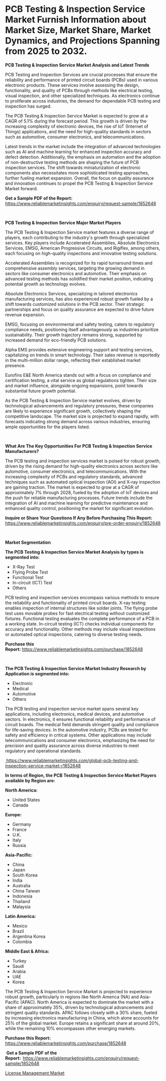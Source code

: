 <p><h1>PCB Testing & Inspection Service Market Furnish Information about Market Size, Market Share, Market Dynamics, and Projections Spanning from 2025 to 2032.</h1></p><p><strong>PCB Testing & Inspection Service Market Analysis and Latest Trends</strong></p>
<p><p>PCB Testing and Inspection Services are crucial processes that ensure the reliability and performance of printed circuit boards (PCBs) used in various electronic products. These services involve assessing the design, functionality, and quality of PCBs through methods like electrical testing, visual inspection, and other specialized techniques. As electronics continue to proliferate across industries, the demand for dependable PCB testing and inspection has surged.</p><p>The PCB Testing & Inspection Service Market is expected to grow at a CAGR of 5.1% during the forecast period. This growth is driven by the increasing complexity of electronic devices, the rise of IoT (Internet of Things) applications, and the need for high-quality standards in sectors such as automotive, consumer electronics, and telecommunications. </p><p>Latest trends in the market include the integration of advanced technologies such as AI and machine learning for enhanced inspection accuracy and defect detection. Additionally, the emphasis on automation and the adoption of non-destructive testing methods are shaping the future of PCB inspection services. The shift towards miniaturization of electronic components also necessitates more sophisticated testing approaches, further fueling market expansion. Overall, the focus on quality assurance and innovation continues to propel the PCB Testing & Inspection Service Market forward.</p></p>
<p><strong>Get a Sample PDF of the Report:&nbsp;</strong> <a href="https://www.reliablemarketinsights.com/enquiry/request-sample/1852648?utm_campaign=3274&utm_medium=2&utm_source=Github&utm_content=ia&utm_term=11032025&utm_id=pcb-testing-inspection-service">https://www.reliablemarketinsights.com/enquiry/request-sample/1852648</a></p>
<p>&nbsp;</p>
<p><strong>PCB Testing & Inspection Service Major Market Players</strong></p>
<p><p>The PCB Testing & Inspection Service market features a diverse range of players, each contributing to the industry's growth through specialized services. Key players include Accelerated Assemblies, Absolute Electronics Services, EMSG, American Progressive Circuits, and Rigiflex, among others, each focusing on high-quality inspections and innovative testing solutions.</p><p>Accelerated Assemblies is recognized for its rapid turnaround times and comprehensive assembly services, targeting the growing demand in sectors like consumer electronics and automotive. Their emphasis on advanced testing methods has solidified their market position, indicating potential growth as technology evolves.</p><p>Absolute Electronics Services, specializing in tailored electronics manufacturing services, has also experienced robust growth fueled by a shift towards customized solutions in the PCB sector. Their strategic partnerships and focus on quality assurance are expected to drive future revenue expansion.</p><p>EMSG, focusing on environmental and safety testing, caters to regulatory compliance needs, positioning itself advantageously as industries prioritize sustainability. Their growth trajectory remains strong, supported by increased demand for eco-friendly PCB solutions.</p><p>Alpha EMS provides extensive engineering support and testing services, capitalizing on trends in smart technology. Their sales revenue is reportedly in the multi-million dollar range, reflecting their established market presence.</p><p>Eurofins E&E North America stands out with a focus on compliance and certification testing, a vital service as global regulations tighten. Their size and market influence, alongside ongoing expansions, point towards substantial future growth potential.</p><p>As the PCB Testing & Inspection Service market evolves, driven by technological advancements and regulatory pressures, these companies are likely to experience significant growth, collectively shaping the competitive landscape. The market size is projected to expand rapidly, with forecasts indicating strong demand across various industries, ensuring ample opportunities for the players listed.</p></p>
<p>&nbsp;</p>
<p><strong>What Are The Key Opportunities For PCB Testing & Inspection Service Manufacturers?</strong></p>
<p><p>The PCB testing and inspection services market is poised for robust growth, driven by the rising demand for high-quality electronics across sectors like automotive, consumer electronics, and telecommunications. With the increasing complexity of PCBs and regulatory standards, advanced techniques such as automated optical inspection (AOI) and X-ray inspection are gaining traction. The market is expected to grow at a CAGR of approximately 7% through 2028, fueled by the adoption of IoT devices and the push for reliable manufacturing processes. Future trends include the integration of AI and machine learning for predictive maintenance and enhanced quality control, positioning the market for significant evolution.</p></p>
<p><strong>Inquire or Share Your Questions If Any Before Purchasing This Report:</strong> <a href="https://www.reliablemarketinsights.com/enquiry/pre-order-enquiry/1852648?utm_campaign=3274&utm_medium=2&utm_source=Github&utm_content=ia&utm_term=11032025&utm_id=pcb-testing-inspection-service">https://www.reliablemarketinsights.com/enquiry/pre-order-enquiry/1852648</a></p>
<p>&nbsp;</p>
<p><strong>Market Segmentation</strong></p>
<p><strong>The PCB Testing & Inspection Service Market Analysis by types is segmented into:</strong></p>
<p><ul><li>X-Ray Test</li><li>Flying Probe Test</li><li>Functional Test</li><li>In-circuit (ICT) Test</li><li>Others</li></ul></p>
<p><p>PCB testing and inspection services encompass various methods to ensure the reliability and functionality of printed circuit boards. X-ray testing enables inspection of internal structures like solder joints. The flying probe test uses movable probes for fast electrical testing without customized fixtures. Functional testing evaluates the complete performance of a PCB in a working state. In-circuit testing (ICT) checks individual components for accuracy and functionality. Other methods may include visual inspections or automated optical inspections, catering to diverse testing needs.</p></p>
<p><strong>Purchase this Report:&nbsp;</strong><a href="https://www.reliablemarketinsights.com/purchase/1852648?utm_campaign=3274&utm_medium=2&utm_source=Github&utm_content=ia&utm_term=11032025&utm_id=pcb-testing-inspection-service">https://www.reliablemarketinsights.com/purchase/1852648</a></p>
<p>&nbsp;</p>
<p><strong>The PCB Testing & Inspection Service Market Industry Research by Application is segmented into:</strong></p>
<p><ul><li>Electronic</li><li>Medical</li><li>Automotive</li><li>Others</li></ul></p>
<p><p>The PCB testing and inspection service market spans several key applications, including electronics, medical devices, and automotive sectors. In electronics, it ensures functional reliability and performance of circuit boards. The medical field demands stringent quality and compliance for life-saving devices. In the automotive industry, PCBs are tested for safety and efficiency in critical systems. Other applications may include telecommunications and consumer electronics, emphasizing the need for precision and quality assurance across diverse industries to meet regulatory and operational standards.</p></p>
<p><a href="https://www.reliablemarketinsights.com/global-pcb-testing-and-inspection-service-market-r1852648?utm_campaign=3274&utm_medium=2&utm_source=Github&utm_content=ia&utm_term=11032025&utm_id=pcb-testing-inspection-service">&nbsp;https://www.reliablemarketinsights.com/global-pcb-testing-and-inspection-service-market-r1852648</a></p>
<p><strong>In terms of Region, the PCB Testing & Inspection Service Market Players available by Region are:</strong></p>
<p>
    <p> <strong> North America: </strong>
        <ul>
            <li>United States</li>
            <li>Canada</li>
        </ul>
        </p> 
    <p> <strong> Europe: </strong>
        <ul>
            <li>Germany</li>
            <li>France</li>
            <li>U.K.</li>
            <li>Italy</li>
            <li>Russia</li>
        </ul>
        </p> 
    <p> <strong> Asia-Pacific: </strong>
        <ul>
            <li>China</li>
            <li>Japan</li>
            <li>South Korea</li>
            <li>India</li>
            <li>Australia</li>
            <li>China Taiwan</li>
            <li>Indonesia</li>
            <li>Thailand</li>
            <li>Malaysia</li>
        </ul>
        </p> 
    <p> <strong> Latin America: </strong>
        <ul>
            <li>Mexico</li>
            <li>Brazil</li>
            <li>Argentina Korea</li>
            <li>Colombia</li>
        </ul>
        </p> 
    <p> <strong> Middle East & Africa: </strong>
        <ul>
            <li>Turkey</li>
            <li>Saudi</li>
            <li>Arabia</li>
            <li>UAE</li>
            <li>Korea</li>
        </ul>
    </p>
    </p>
<p><p>The PCB Testing & Inspection Service Market is projected to experience robust growth, particularly in regions like North America (NA) and Asia-Pacific (APAC). North America is expected to dominate the market with a share of approximately 35%, driven by technological advancements and stringent quality standards. APAC follows closely with a 30% share, fueled by increasing electronics manufacturing in China, which alone accounts for 25% of the global market. Europe retains a significant share at around 20%, while the remaining 10% encompasses other emerging markets.</p></p>
<p><strong>Purchase this Report: </strong><a href="https://www.reliablemarketinsights.com/purchase/1852648?utm_campaign=3274&utm_medium=2&utm_source=Github&utm_content=ia&utm_term=11032025&utm_id=pcb-testing-inspection-service">https://www.reliablemarketinsights.com/purchase/1852648</a></p>
<p>&nbsp;<strong>Get a Sample PDF of the Report:&nbsp;&nbsp;</strong><a href="https://www.reliablemarketinsights.com/enquiry/request-sample/1852648?utm_campaign=3274&utm_medium=2&utm_source=Github&utm_content=ia&utm_term=11032025&utm_id=pcb-testing-inspection-service">https://www.reliablemarketinsights.com/enquiry/request-sample/1852648</a></p>
<p><strong></strong></p>
<p><p><a href="https://github.com/welfmimon/Market-Research-Report-List-1/blob/main/license-management-market.md?utm_campaign=3274&utm_medium=2&utm_source=Github&utm_content=ia&utm_term=11032025&utm_id=pcb-testing-inspection-service">License Management Market</a></p></p>